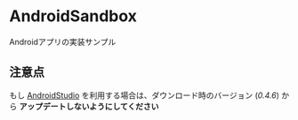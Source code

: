 # AndroidSandbox

Androidアプリの実装サンプル

## 注意点

もし [AndroidStudio](http://developer.android.com/sdk/installing/studio.html) を利用する場合は、ダウンロード時のバージョン (*0.4.6*) から **アップデートしないようにしてください**

